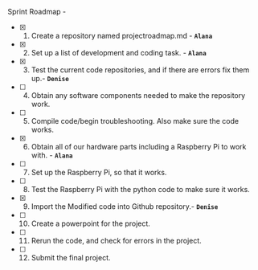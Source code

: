 Sprint Roadmap - 

- [x] 1. Create a repository named projectroadmap.md -  **`Alana`**
- [x] 2. Set up a list of development and coding task. - **`Alana`**
- [x] 3. Test the current code repositories, and if there are errors fix them up.- **`Denise`** 
- [ ] 4. Obtain any software components needed to make the repository work. 
- [ ] 5. Compile code/begin troubleshooting. Also make sure the code works. 
- [x] 6. Obtain all of our hardware parts including a Raspberry Pi to work with. - **`Alana`**
- [ ] 7. Set up the Raspberry Pi, so that it works.
- [ ] 8. Test the Raspberry Pi with the python code to make sure it works. 
- [x] 9. Import the Modified code into Github repository.- **`Denise`**
- [ ] 10. Create a powerpoint for the project. 
- [ ] 11. Rerun the code, and check for errors in the project. 
- [ ] 12. Submit the final project. 
